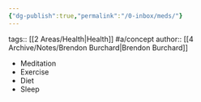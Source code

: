 ```yaml
---
{"dg-publish":true,"permalink":"/0-inbox/meds/"}
---
```


tags:: [[2 Areas/Health\|Health]] #a/concept 
author:: [[4 Archive/Notes/Brendon Burchard\|Brendon Burchard]]

- Meditation
- Exercise
- Diet
- Sleep